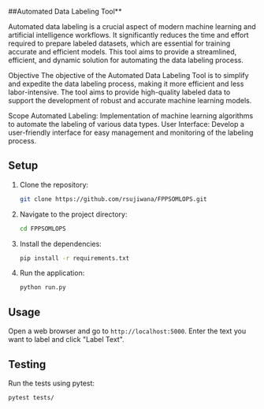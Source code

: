 ##Automated Data Labeling Tool**

Automated data labeling is a crucial aspect of modern machine learning and artificial intelligence workflows. It significantly reduces the time and effort required to prepare labeled datasets, which are essential for training accurate and efficient models. This tool aims to provide a streamlined, efficient, and dynamic solution for automating the data labeling process.

Objective
The objective of the Automated Data Labeling Tool is to simplify and expedite the data labeling process, making it more efficient and less labor-intensive. The tool aims to provide high-quality labeled data to support the development of robust and accurate machine learning models.

Scope
Automated Labeling: Implementation of machine learning algorithms to automate the labeling of various data types.
User Interface: Develop a user-friendly interface for easy management and monitoring of the labeling process.

## Setup

1. Clone the repository:
    ```bash
    git clone https://github.com/rsujiwana/FPPSOMLOPS.git
    ```

2. Navigate to the project directory:
    ```bash
    cd FPPSOMLOPS
    ```

3. Install the dependencies:
    ```bash
    pip install -r requirements.txt
    ```
    
4. Run the application:
    ```bash
    python run.py
    ```

## Usage

Open a web browser and go to `http://localhost:5000`. Enter the text you want to label and click "Label Text".

## Testing

Run the tests using pytest:
```bash
pytest tests/
